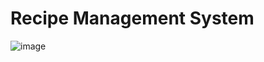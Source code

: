 # Recipe Management System
![image](https://github.com/user-attachments/assets/bcc1a66e-5165-46ec-b06d-9309d9584435)
